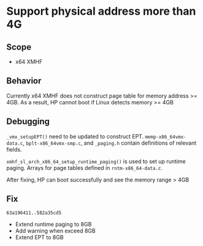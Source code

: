 # Support physical address more than 4G

## Scope
* x64 XMHF

## Behavior
Currently x64 XMHF does not construct page table for memory address >= 4GB.
As a result, HP cannot boot if Linux detects memory >= 4GB

## Debugging
`_vmx_setupEPT()` need to be updated to construct EPT.
`memp-x86_64vmx-data.c`, `bplt-x86_64vmx-smp.c`, and `_paging.h` contain
definitions of relevant fields.

`xmhf_sl_arch_x86_64_setup_runtime_paging()` is used to set up runtime paging.
Arrays for page tables defined in `rntm-x86_64-data.c`.

After fixing, HP can boot successfully and see the memory range > 4GB

## Fix

`63a196411..582a35cd5`
* Extend runtime paging to 8GB
* Add warning when exceed 8GB
* Extend EPT to 8GB

